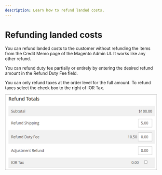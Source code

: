 ```yaml
---
description: Learn how to refund landed costs.
---
```


# Refunding landed costs

You can refund landed costs to the customer without refunding the items from the Credit Memo page of the Magento Admin UI. It works like any other refund.

You can refund duty fee partially or entirely by entering the desired refund amount in the Refund Duty Fee field.&#x20;

You can only refund taxes at the order level for the full amount. To refund taxes select the check box to the right of IOR Tax.

![](../.gitbook/assets/Refundtotals.png)
